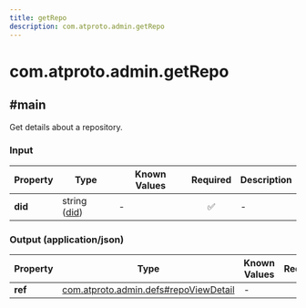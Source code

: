 ```yaml
---
title: getRepo
description: com.atproto.admin.getRepo
---
```


# com.atproto.admin.getRepo

## #main

Get details about a repository.

### Input

| Property | Type | Known Values | Required | Description |
| --- | --- | --- | :---: | --- |
| **did** | string ([did](https://atproto.com/specs/did)) | - | ✅ | - |

### Output (application/json)

| Property | Type | Known Values | Required | Description |
| --- | --- | --- | :---: | --- |
| **ref** | [com.atproto.admin.defs#repoViewDetail](../../../../lexicons/com/atproto/admin/defs.md#repoviewdetail) | - | ✅ | - |
